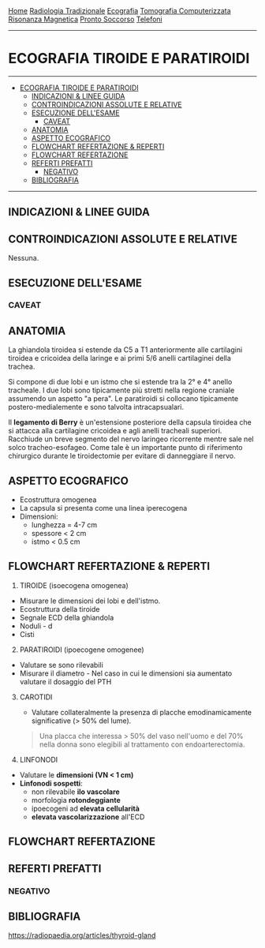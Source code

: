 <div class="topnav">
  <a href="https://sl-rad.github.io/SL-Rad-Vademecum">Home</a>
  <a href="https://sl-rad.github.io/SL-Rad-Vademecum/radiologia_tradizionale.html">Radiologia Tradizionale</a>
  <a href="https://sl-rad.github.io/SL-Rad-Vademecum/ecografia.html">Ecografia</a>
  <a href="https://sl-rad.github.io/SL-Rad-Vademecum/tomografia_computerizzata.html">Tomografia Computerizzata</a>
  <a href="https://sl-rad.github.io/SL-Rad-Vademecum/risonanza_magnetica.html">Risonanza Magnetica</a>
  <a href="https://sl-rad.github.io/SL-Rad-Vademecum/pronto_soccorso.html">Pronto Soccorso</a>
  <a href="https://sl-rad.github.io/SL-Rad-Vademecum/contatti.html">Telefoni</a>
</div>

---
# ECOGRAFIA TIROIDE E PARATIROIDI

---

- [ECOGRAFIA TIROIDE E PARATIROIDI](#ecografia-tiroide-e-paratiroidi)
  - [INDICAZIONI & LINEE GUIDA](#indicazioni--linee-guida)
  - [CONTROINDICAZIONI ASSOLUTE E RELATIVE](#controindicazioni-assolute-e-relative)
  - [ESECUZIONE DELL'ESAME](#esecuzione-dellesame)
    - [CAVEAT](#caveat)
  - [ANATOMIA](#anatomia)
  - [ASPETTO ECOGRAFICO](#aspetto-ecografico)
  - [FLOWCHART REFERTAZIONE & REPERTI](#flowchart-refertazione--reperti)
  - [FLOWCHART REFERTAZIONE](#flowchart-refertazione)
  - [REFERTI PREFATTI](#referti-prefatti)
    - [NEGATIVO](#negativo)
  - [BIBLIOGRAFIA](#bibliografia)

---

## INDICAZIONI & LINEE GUIDA



## CONTROINDICAZIONI ASSOLUTE E RELATIVE
Nessuna.

## ESECUZIONE DELL'ESAME
### CAVEAT

## ANATOMIA
La ghiandola tiroidea si estende da C5 a T1 anteriormente alle cartilagini tiroidea e cricoidea della laringe e ai primi 5/6 anelli cartilaginei della trachea.

Si compone di due lobi e un istmo che si estende tra la 2° e 4° anello tracheale.
I due lobi sono tipicamente più stretti nella regione craniale assumendo un aspetto "a pera".
Le paratiroidi si collocano tipicamente postero-medialemente e sono talvolta intracapsualari.

Il **legamento di Berry** è un'estensione posteriore della capsula tiroidea che si attacca alla cartilagine cricoidea e agli anelli tracheali superiori. Racchiude un breve segmento del nervo laringeo ricorrente mentre sale nel solco tracheo-esofageo. Come tale è un importante punto di riferimento chirurgico durante le tiroidectomie per evitare di danneggiare il nervo. 

## ASPETTO ECOGRAFICO
- Ecostruttura omogenea
- La capsula si presenta come una linea iperecogena
- Dimensioni:
  - lunghezza = 4-7 cm
  - spessore < 2 cm
  - istmo < 0.5 cm

## FLOWCHART REFERTAZIONE & REPERTI
1. TIROIDE (isoecogena omogenea)
  - Misurare le dimensioni dei lobi e dell'istmo.
  - Ecostruttura della tiroide
  - Segnale ECD della ghiandola
  - Noduli
		- d
  - Cisti
2. PARATIROIDI (ipoecogene omogenee)
  - Valutare se sono rilevabili
  - Misurare il diametro
		- Nel caso in cui le dimensioni sia aumentato valutare il dosaggio del PTH
3. CAROTIDI
	- Valutare collateralmente la presenza di placche emodinamicamente significative (> 50% del lume).
&nbsp;
	> Una placca che interessa > 50% del vaso nell'uomo e del 70% nella donna sono elegibili al trattamento con endoarterectomia.

4. LINFONODI
  - Valutare le **dimensioni (VN < 1 cm)**
  - **Linfonodi sospetti**:
    - non rilevabile **ilo vascolare**
    - morfologia **rotondeggiante**
    - ipoecogeni ad **elevata cellularità**
    - **elevata vascolarizzazione** all'ECD



## FLOWCHART REFERTAZIONE

## REFERTI PREFATTI

### NEGATIVO


## BIBLIOGRAFIA
https://radiopaedia.org/articles/thyroid-gland